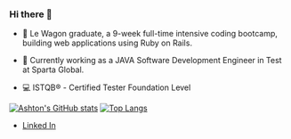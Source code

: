 ### Hi there 👋

- 🌱 Le Wagon graduate, a 9-week full-time intensive coding bootcamp, building web applications using Ruby on Rails.

- :space_invader: Currently working as a JAVA Software Development Engineer in Test at Sparta Global.

- :computer: ISTQB® - Certified Tester Foundation Level

[![Ashton's GitHub stats](https://github-readme-stats.vercel.app/api?username=acharge91)](https://github.com/anuraghazra/github-readme-stats) [![Top Langs](https://github-readme-stats.vercel.app/api/top-langs/?username=acharge91)](https://github.com/acharge91/github-readme-stats)




- [Linked In](https://www.linkedin.com/in/ashton-charge/)
